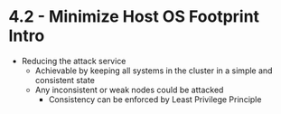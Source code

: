 # 4.2 - Minimize Host OS Footprint Intro

- Reducing the attack service
  - Achievable by keeping all systems in the cluster in a simple and consistent state
  - Any inconsistent or weak nodes could be attacked
    - Consistency can be enforced by Least Privilege Principle